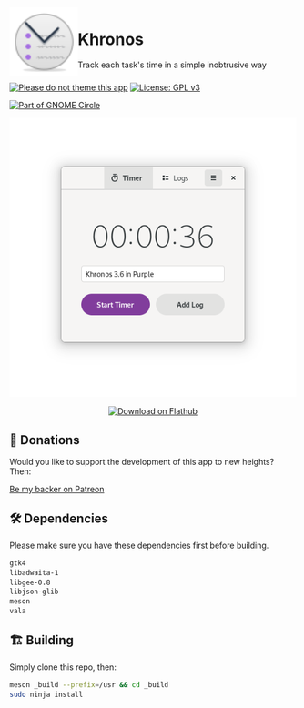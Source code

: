 <img align="left" style="vertical-align: middle" width="120" height="120" src="data/icon.png">
 
# Khronos

Track each task's time in a simple inobtrusive way

###

[![Please do not theme this app](https://stopthemingmy.app/badge.svg)](https://stopthemingmy.app)
[![License: GPL v3](https://img.shields.io/badge/License-GPL%20v3-blue.svg)](http://www.gnu.org/licenses/gpl-3.0)

<a href="https://circle.gnome.org/"><img height='80' alt='Part of GNOME Circle' src='https://gitlab.gnome.org/Teams/Circle/-/raw/91de93edbb3e75eb0882d56bd466e58b525135d5/assets/button/circle-button-fullcolor.svg'/>

![Screenshot](data/shot.png)

<p align="center"><a href='https://flathub.org/apps/details/io.github.lainsce.Khronos'><img width='240' alt='Download on Flathub' src='https://flathub.org/assets/badges/flathub-badge-en.png'/></a></p>

## 💝 Donations

Would you like to support the development of this app to new heights? Then:

[Be my backer on Patreon](https://www.patreon.com/lainsce)

## 🛠️ Dependencies

Please make sure you have these dependencies first before building.

```bash
gtk4
libadwaita-1
libgee-0.8
libjson-glib
meson
vala
```

## 🏗️ Building

Simply clone this repo, then:

```bash
meson _build --prefix=/usr && cd _build
sudo ninja install
```

